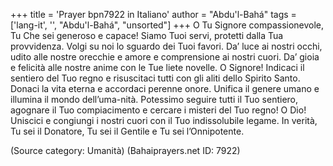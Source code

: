 +++
title = 'Prayer bpn7922 in Italiano'
author = "Abdu'l-Bahá"
tags = ['lang-it', '', "Abdu'l-Bahá", "unsorted"]
+++
O Tu Signore compassionevole, Tu Che sei generoso e capace! Siamo Tuoi servi, protetti dalla Tua provvidenza. Volgi su noi lo sguardo dei Tuoi favori. Da’ luce ai nostri occhi, udito alle nostre orecchie e amore e comprensione ai nostri cuori. Da’ gioia e felicità alle nostre anime con le Tue liete novelle. O Signore! Indicaci il sentiero del Tuo regno e risuscitaci tutti con gli aliti dello Spirito Santo. Donaci la vita eterna e accordaci perenne onore. Unifica il genere umano e illumina il mondo dell’uma-nità. Potessimo seguire tutti il Tuo sentiero, agognare il Tuo compiacimento e cercare i misteri del Tuo regno! O Dio! Uniscici e congiungi i nostri cuori con il Tuo indissolubile legame. In verità, Tu sei il Donatore, Tu sei il Gentile e Tu sei l’Onnipotente.

(Source category: Umanità)
(Bahaiprayers.net ID: 7922)
